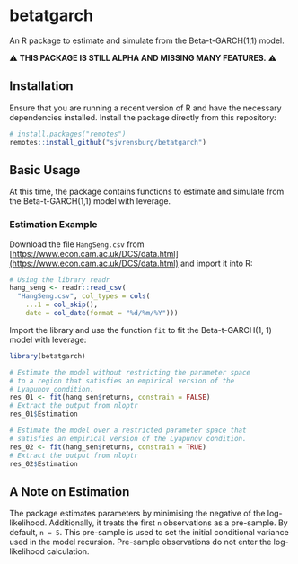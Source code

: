 # betatgarch

An R package to estimate and simulate from the Beta-t-GARCH(1,1) model.

⚠ **THIS PACKAGE IS STILL ALPHA AND MISSING MANY FEATURES.** ⚠️

## Installation

Ensure that you are running a recent version of R and have the necessary dependencies installed. Install the package directly from this repository:

```r
# install.packages("remotes")
remotes::install_github("sjvrensburg/betatgarch")
```

## Basic Usage

At this time, the package contains functions to estimate and simulate from the Beta-t-GARCH(1,1) model with leverage.

### Estimation Example

Download the file `HangSeng.csv` from [https://www.econ.cam.ac.uk/DCS/data.html](https://www.econ.cam.ac.uk/DCS/data.html) and import it into R:

```r
# Using the library readr
hang_seng <- readr::read_csv(
  "HangSeng.csv", col_types = cols(
    ...1 = col_skip(),
    date = col_date(format = "%d/%m/%Y")))
```

Import the library and use the function `fit` to fit the Beta-t-GARCH(1, 1) model with leverage:

```r
library(betatgarch)

# Estimate the model without restricting the parameter space
# to a region that satisfies an empirical version of the 
# Lyapunov condition.
res_01 <- fit(hang_sen$returns, constrain = FALSE)
# Extract the output from nloptr
res_01$Estimation

# Estimate the model over a restricted parameter space that
# satisfies an empirical version of the Lyapunov condition.
res_02 <- fit(hang_sen$returns, constrain = TRUE)
# Extract the output from nloptr
res_02$Estimation
```

## A Note on Estimation

The package estimates parameters by minimising the negative of the log-likelihood. Additionally, it treats the first `n` observations as a pre-sample. By default, `n = 5`. This pre-sample is used to set the initial conditional variance used in the model recursion. Pre-sample observations do not enter the log-likelihood calculation.






